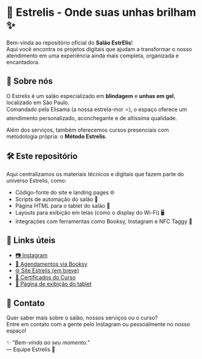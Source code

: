 # 💅 Estrelis - Onde suas unhas brilham ✨

Bem-vinda ao repositório oficial do **Salão EstrElis**!  
Aqui você encontra os projetos digitais que ajudam a transformar o nosso atendimento em uma experiência ainda mais completa, organizada e encantadora.  

## 🌟 Sobre nós

O Estrelis é um salão especializado em **blindagem** e **unhas em gel**, localizado em São Paulo.  
Comandado pela Elisama (a nossa estrela-mor ⭐), o espaço oferece um atendimento personalizado, aconchegante e de altíssima qualidade.

Além dos serviços, também oferecemos cursos presenciais com metodologia própria: o **Método Estrelis**.  

## 🛠️ Este repositório

Aqui centralizamos os materiais técnicos e digitais que fazem parte do universo Estrelis, como:

- Código-fonte do site e landing pages 🌐  
- Scripts de automação do salão 🧠  
- Página HTML para o tablet do salão 📱  
- Layouts para exibição em telas (como o display do Wi-Fi) 🖥️  
- Integrações com ferramentas como Booksy, Instagram e NFC Taggy 🔗

## 📌 Links úteis

- [📷 Instagram](https://instagram.com/estr_elis)
- [📅 Agendamentos via Booksy](https://booksy.com/pt-br/346662_estrelis_manicure-nail-designer_1047773_sao-paulo#ba_s=sr_1) <!-- substitui com o link correto -->
- [🌐 Site Estrelis (em breve)](https://estr-elis.github.io)
- [🧾 Certificados do Curso](./certificados)
- [📲 Página de exibição do tablet](./tablet)

## 🤝 Contato

Quer saber mais sobre o salão, nossos serviços ou o curso?  
Entre em contato com a gente pelo Instagram ou pessoalmente no nosso espaço!  

✨ _"Bem-vinda ao seu momento."_  
— Equipe Estrelis 💅
